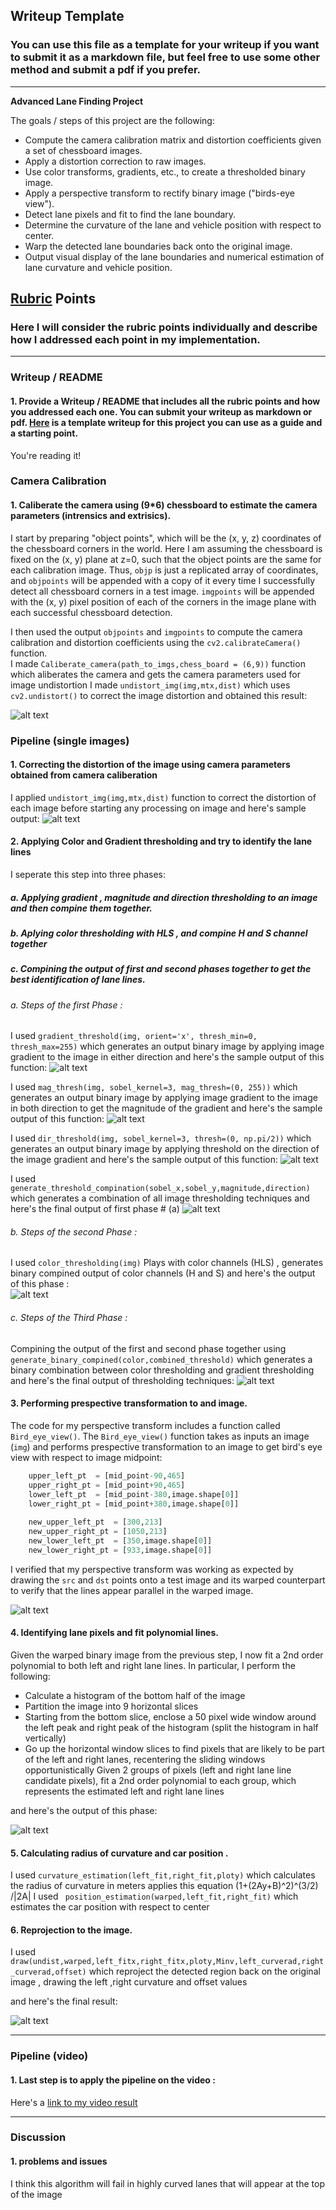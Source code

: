 ## Writeup Template

### You can use this file as a template for your writeup if you want to submit it as a markdown file, but feel free to use some other method and submit a pdf if you prefer.

---

**Advanced Lane Finding Project**

The goals / steps of this project are the following:

* Compute the camera calibration matrix and distortion coefficients given a set of chessboard images.
* Apply a distortion correction to raw images.
* Use color transforms, gradients, etc., to create a thresholded binary image.
* Apply a perspective transform to rectify binary image ("birds-eye view").
* Detect lane pixels and fit to find the lane boundary.
* Determine the curvature of the lane and vehicle position with respect to center.
* Warp the detected lane boundaries back onto the original image.
* Output visual display of the lane boundaries and numerical estimation of lane curvature and vehicle position.

[//]: # (Image References)

[image1]: ./output_images/undistorted_sample_output.jpg "Undistorted"
[image2]: ./output_images/undistorted_sample_output.jpg "Road Transformed"
[image3]: ./output_images/sobelX_sobely_sample_output.jpg "Binary Example"
[image4]: ./output_images/magnitude_thresholding_sample_output.jpg "Binary Exampl"
[image5]: ./output_images/direction_thresholding_sample_output.jpg "Binary Exampl"
[image6]: ./output_images/Threshold_compination_sample_output.jpg "Binary Exampl"
[image7]: ./output_images/Color_thresholding_sample_output.jpg "Binary Exampl"
[image8]: ./output_images/Color_gradient_compination_sample_output.jpg "Binary Exampl"
[image9]: ./output_images/Birds_Eye_View_sample_output.jpg "warped Exampl"
[image10]: ./output_images/Polynomial_Fitting_sample_output.png "line_fit Exampl"
[image11]: ./output_images/Final_result_sample_output.png "final Exampl"

[video1]: ./project_video.mp4 "Video"

## [Rubric](https://review.udacity.com/#!/rubrics/571/view) Points

### Here I will consider the rubric points individually and describe how I addressed each point in my implementation.  

---

### Writeup / README

#### 1. Provide a Writeup / README that includes all the rubric points and how you addressed each one.  You can submit your writeup as markdown or pdf.  [Here](https://github.com/udacity/CarND-Advanced-Lane-Lines/blob/master/writeup_template.md) is a template writeup for this project you can use as a guide and a starting point.  

You're reading it!

### Camera Calibration

#### 1. Caliberate the camera using (9*6) chessboard to estimate the camera parameters (intrensics and extrisics).



I start by preparing "object points", which will be the (x, y, z) coordinates of the chessboard corners in the world. Here I am assuming the chessboard is fixed on the (x, y) plane at z=0, such that the object points are the same for each calibration image.  Thus, `objp` is just a replicated array of coordinates, and `objpoints` will be appended with a copy of it every time I successfully detect all chessboard corners in a test image.  `imgpoints` will be appended with the (x, y) pixel position of each of the corners in the image plane with each successful chessboard detection.  

I then used the output `objpoints` and `imgpoints` to compute the camera calibration and distortion coefficients using the `cv2.calibrateCamera()` function.<br>
I made `Caliberate_camera(path_to_imgs,chess_board = (6,9))` function which aliberates the camera and gets the camera parameters used for image undistortion
I made `undistort_img(img,mtx,dist)` which uses `cv2.undistort()` to correct the image distortion and obtained this result:

![alt text][image1]

### Pipeline (single images)

#### 1. Correcting the distortion of the image using camera parameters obtained from camera caliberation

I applied  `undistort_img(img,mtx,dist)` function to correct the distortion of each image before starting any processing on image and here's sample output:
![alt text][image2]

#### 2. Applying Color and Gradient thresholding and try to identify the lane lines

I seperate this step into three phases:<br>
##### a. Applying gradient , magnitude and direction thresholding to an image and then compine them together.
##### b. Aplying color thresholding with HLS , and compine H and S channel together
##### c. Compining the output of first and second phases together to get the best identification of lane lines.

###### a. Steps of the first Phase : <br>
I used `gradient_threshold(img, orient='x', thresh_min=0, thresh_max=255)` which generates an output binary image by applying image gradient to the image in either direction  and here's the sample output of this function:
![alt text][image3]

I used `mag_thresh(img, sobel_kernel=3, mag_thresh=(0, 255))` which generates an output binary image by applying image gradient to the image in both direction to get the magnitude of the gradient and here's the sample output of this function:
![alt text][image4]

I used `dir_threshold(img, sobel_kernel=3, thresh=(0, np.pi/2))` which generates an output binary image by applying threshold on the direction of the image gradient and here's the sample output of this function:
![alt text][image5]

I used `generate_threshold_compination(sobel_x,sobel_y,magnitude,direction)` which generates a combination of all image thresholding techniques and here's the final output of first phase # (a)
![alt text][image6]


###### b. Steps of the second Phase : <br>

I used `color_thresholding(img)` Plays with color channels (HLS) , generates binary compined output of color channels (H and S) and here's the output of this phase :  
![alt text][image7]

###### c. Steps of the Third Phase : <br>

Compining the output of the first and second phase together using `generate_binary_compined(color,combined_threshold)` which generates a binary combination between color thresholding and gradient thresholding and here's the final output of thresholding techniques:
![alt text][image8]


#### 3. Performing prespective transformation to and image.

The code for my perspective transform includes a function called `Bird_eye_view()`.  The `Bird_eye_view()` function takes as inputs an image (`img`) and performs prespective transformation to an image to get bird's eye view with respect to image midpoint:

```python
    upper_left_pt  = [mid_point-90,465]
    upper_right_pt = [mid_point+90,465]
    lower_left_pt  = [mid_point-380,image.shape[0]]
    lower_right_pt = [mid_point+380,image.shape[0]]
    
    new_upper_left_pt  = [300,213]
    new_upper_right_pt = [1050,213]
    new_lower_left_pt  = [350,image.shape[0]]
    new_lower_right_pt = [933,image.shape[0]]
```

I verified that my perspective transform was working as expected by drawing the `src` and `dst` points onto a test image and its warped counterpart to verify that the lines appear parallel in the warped image.

![alt text][image9]

#### 4. Identifying lane pixels and fit polynomial lines.

Given the warped binary image from the previous step, I now fit a 2nd order polynomial to both left and right lane lines. In particular, I perform the following:

- Calculate a histogram of the bottom half of the image
- Partition the image into 9 horizontal slices
- Starting from the bottom slice, enclose a 50 pixel wide window around the left peak and right peak of the histogram (split the histogram in half vertically)
- Go up the horizontal window slices to find pixels that are likely to be part of the left and right lanes, recentering the sliding windows opportunistically
Given 2 groups of pixels (left and right lane line candidate pixels), fit a 2nd order polynomial to each group, which represents the estimated left and right lane lines

and here's the output of this phase:

![alt text][image10]

#### 5. Calculating radius of curvature and car position .

I used `curvature_estimation(left_fit,right_fit,ploty)` which calculates the radius of curvature in meters applies this equation (1+(2Ay+B)^2)^(3/2) /|2A|
I used ` position_estimation(warped,left_fit,right_fit)` which estimates the car position with respect to center

#### 6. Reprojection to the image.

I used `draw(undist,warped,left_fitx,right_fitx,ploty,Minv,left_curverad,right_curverad,offset)` which reproject the detected region back on the original image , drawing the left ,right curvature and offset values 

and here's the final result:

![alt text][image11]

---

### Pipeline (video)

#### 1. Last step is to apply the pipeline on the video :
Here's a [link to my video result](./project_video_output.mp4)

---

### Discussion

#### 1. problems and issues


I think this algorithm will fail in highly curved lanes that will appear at the top of the image
